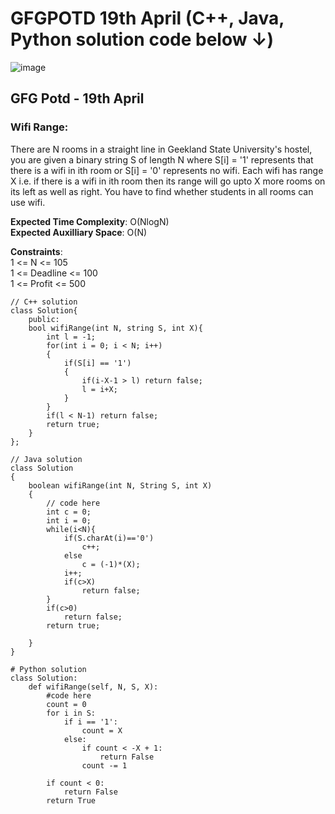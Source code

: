 # GFGPOTD 19th April (C++, Java, Python solution code below ↓)
![image](https://user-images.githubusercontent.com/91115665/232490925-c06a00c3-632e-46d9-b77c-0af434efcacf.png)

## GFG Potd - 19th April
### Wifi Range: 
There are N rooms in a straight line in Geekland State University's hostel, you are given a binary string S of length N where S[i] = '1' represents that there is a wifi in ith room or S[i] = '0' represents no wifi. Each wifi has range X i.e. if there is a wifi in ith room then its range will go upto X more rooms on its left as well as right. You have to find whether students in all rooms can use wifi.

**Expected Time Complexity**: O(NlogN) <br/>
**Expected Auxilliary Space**: O(N)

**Constraints**: <br/>
1 <= N <= 105 <br/>
1 <= Deadline <= 100 <br/>
1 <= Profit <= 500 <br/>

```
// C++ solution
class Solution{
    public:
    bool wifiRange(int N, string S, int X){
        int l = -1;
        for(int i = 0; i < N; i++)
        {
            if(S[i] == '1')
            {
                if(i-X-1 > l) return false;
                l = i+X;
            }
        }
        if(l < N-1) return false;
        return true;
    }
};
```

```
// Java solution
class Solution 
{ 
    boolean wifiRange(int N, String S, int X) 
    { 
        // code here
        int c = 0;
        int i = 0;
        while(i<N){
            if(S.charAt(i)=='0')
                c++;
            else
                c = (-1)*(X);
            i++;
            if(c>X)
                return false;
        }
        if(c>0)
            return false;
        return true;

    }
} 
```

```
# Python solution
class Solution:
    def wifiRange(self, N, S, X): 
        #code here
        count = 0
        for i in S:
            if i == '1':
                count = X
            else:
                if count < -X + 1:
                    return False
                count -= 1
                
        if count < 0:
            return False
        return True
```
